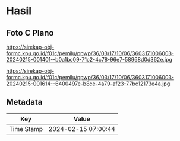 # Hasil

## Foto C Plano

https://sirekap-obj-formc.kpu.go.id/f01c/pemilu/ppwp/36/03/17/10/06/3603171006003-20240215-001401--b0a1bc09-71c2-4c78-96e7-58968d0d362e.jpg

https://sirekap-obj-formc.kpu.go.id/f01c/pemilu/ppwp/36/03/17/10/06/3603171006003-20240215-001614--6400497e-b8ce-4a79-af23-77bc12173e4a.jpg


## Metadata

| Key        | Value               |
| ---------- | ------------------- |
| Time Stamp | 2024-02-15 07:00:44 |




